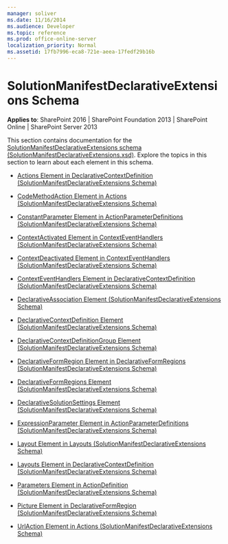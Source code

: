 ```yaml
---
manager: soliver
ms.date: 11/16/2014
ms.audience: Developer
ms.topic: reference
ms.prod: office-online-server
localization_priority: Normal
ms.assetid: 17fb7996-eca8-721e-aeea-17fedf29b16b
---
```


# SolutionManifestDeclarativeExtensions Schema

**Applies to**: SharePoint 2016 | SharePoint Foundation 2013 | SharePoint Online | SharePoint Server 2013

This section contains documentation for the [SolutionManifestDeclarativeExtensions schema (SolutionManifestDeclarativeExtensions.xsd)](http://schemas.microsoft.com/office/2009/05/BusinessApplications/Manifest/DeclarativeExtensions/). Explore the topics in this section to learn about each element in this schema.

- [Actions Element in DeclarativeContextDefinition (SolutionManifestDeclarativeExtensions Schema)](actions-element-in-declarativecontextdefinition-solutionmanifestdeclarativeexten.md)

- [CodeMethodAction Element in Actions (SolutionManifestDeclarativeExtensions Schema)](codemethodaction-element-in-actions-solutionmanifestdeclarativeextensions-schema.md)

- [ConstantParameter Element in ActionParameterDefinitions (SolutionManifestDeclarativeExtensions Schema)](constantparameter-element-in-actionparameterdefinitions-solutionmanifestdeclarat.md)

- [ContextActivated Element in ContextEventHandlers (SolutionManifestDeclarativeExtensions Schema)](contextactivated-element-in-contexteventhandlers-solutionmanifestdeclarativeexte.md)

- [ContextDeactivated Element in ContextEventHandlers (SolutionManifestDeclarativeExtensions Schema)](contextdeactivated-element-in-contexteventhandlers-solutionmanifestdeclarativeex.md)

- [ContextEventHandlers Element in DeclarativeContextDefinition (SolutionManifestDeclarativeExtensions Schema)](contexteventhandlers-element-in-declarativecontextdefinition-solutionmanifestdec.md)

- [DeclarativeAssociation Element (SolutionManifestDeclarativeExtensions Schema)](declarativeassociation-element-solutionmanifestdeclarativeextensions-schema.md)

- [DeclarativeContextDefinition Element (SolutionManifestDeclarativeExtensions Schema)](declarativecontextdefinition-element-solutionmanifestdeclarativeextensions-schem.md)

- [DeclarativeContextDefinitionGroup Element (SolutionManifestDeclarativeExtensions Schema)](declarativecontextdefinitiongroup-element-solutionmanifestdeclarativeextensions.md)

- [DeclarativeFormRegion Element in DeclarativeFormRegions (SolutionManifestDeclarativeExtensions Schema)](declarativeformregion-element-in-declarativeformregions-solutionmanifestdeclarat.md)

- [DeclarativeFormRegions Element (SolutionManifestDeclarativeExtensions Schema)](declarativeformregions-element-solutionmanifestdeclarativeextensions-schema.md)

- [DeclarativeSolutionSettings Element (SolutionManifestDeclarativeExtensions Schema)](declarativesolutionsettings-element-solutionmanifestdeclarativeextensions-schema.md)

- [ExpressionParameter Element in ActionParameterDefinitions (SolutionManifestDeclarativeExtensions Schema)](expressionparameter-element-in-actionparameterdefinitions-solutionmanifestdeclar.md)

- [Layout Element in Layouts (SolutionManifestDeclarativeExtensions Schema)](layout-element-in-layouts-solutionmanifestdeclarativeextensions-schema.md)

- [Layouts Element in DeclarativeContextDefinition (SolutionManifestDeclarativeExtensions Schema)](layouts-element-in-declarativecontextdefinition-solutionmanifestdeclarativeexten.md)

- [Parameters Element in ActionDefinition (SolutionManifestDeclarativeExtensions Schema)](parameters-element-in-actiondefinition-solutionmanifestdeclarativeextensions-sch.md)

- [Picture Element in DeclarativeFormRegion (SolutionManifestDeclarativeExtensions Schema)](picture-element-in-declarativeformregion-solutionmanifestdeclarativeextensions-s.md)

- [UrlAction Element in Actions (SolutionManifestDeclarativeExtensions Schema)](urlaction-element-in-actions-solutionmanifestdeclarativeextensions-schema.md)








